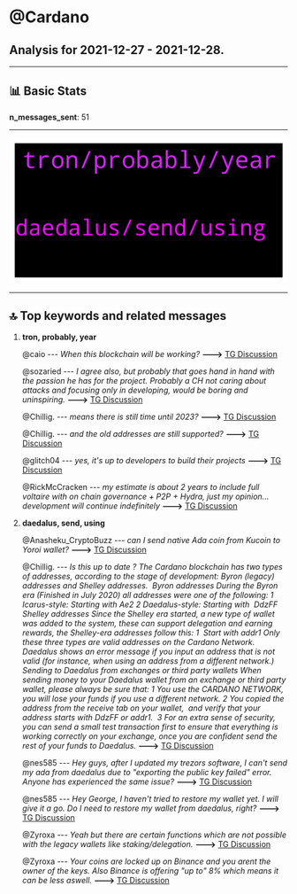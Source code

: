# **@Cardano**
 ## Analysis for **2021-12-27** - **2021-12-28**.

---

## 📊 **Basic Stats**

**n_messages_sent**: 51

---
![wordcloud](Cardano_1Days_wordcloud.png)

---


## 🔝 **Top keywords and related messages**

1. **tron, probably, year**

    @caio --- *When this blockchain will be working?* **--->** [TG Discussion](https://t.me/Cardano/762669)

    @sozaried --- *I agree also, but probably that goes hand in hand with the passion he has for the project.  Probably a CH not caring about attacks and focusing only in developing, would be boring and uninspiring.* **--->** [TG Discussion](https://t.me/Cardano/763182)

    @Chillig. --- *means there is still time until 2023?* **--->** [TG Discussion](https://t.me/Cardano/762936)

    @Chillig. --- *and the old addresses are still supported?* **--->** [TG Discussion](https://t.me/Cardano/762912)

    @glitch04 --- *yes, it's up to developers to build their projects* **--->** [TG Discussion](https://t.me/Cardano/762683)

    @RickMcCracken --- *my estimate is about 2 years to include full voltaire with on chain governance + P2P + Hydra, just my opinion... development will continue indefinitely* **--->** [TG Discussion](https://t.me/Cardano/762694)

2. **daedalus, send, using**

    @Anasheku_CryptoBuzz --- *can I send native Ada coin from Kucoin to Yoroi wallet?* **--->** [TG Discussion](https://t.me/Cardano/763118)

    @Chillig. --- *Is this up to date ?  The Cardano blockchain has two types of addresses, according to the stage of development: Byron (legacy) addresses and Shelley addresses.  Byron addresses During the Byron era (Finished in July 2020) all addresses were one of the following:  1 Icarus-style: Starting with Ae2  2 Daedalus-style: Starting with  DdzFF Shelley addresses Since the Shelley era started, a new type of wallet was added to the system, these can support delegation and earning rewards, the Shelley-era addresses follow this:  1  Start with addr1 Only these three types are valid addresses on the Cardano Network.  Daedalus shows an error message if you input an address that is not valid (for instance, when using an address from a different network.)  Sending to Daedalus from exchanges or third party wallets When sending money to your Daedalus wallet from an exchange or third party wallet, please always be sure that:  1 You use the CARDANO NETWORK, you will lose your funds if you use a different network.  2 You copied the address from the receive tab on your wallet,  and verify that your address starts with DdzFF or addr1.   3 For an extra sense of security, you can send a small test transaction first to ensure that everything is working correctly on your exchange, once you are confident send the rest of your funds to Daedalus.* **--->** [TG Discussion](https://t.me/Cardano/762908)

    @nes585 --- *Hey guys, after I updated my trezors software, I can't send my ada from daedalus due to "exporting the public key failed" error. Anyone has experienced the same issue?* **--->** [TG Discussion](https://t.me/Cardano/762768)

    @nes585 --- *Hey George, I haven't tried to restore my wallet yet. I will give it a go. Do I need to restore my wallet from daedalus, right?* **--->** [TG Discussion](https://t.me/Cardano/762779)

    @Zyroxa --- *Yeah but there are certain functions which are not possible with the legacy wallets like staking/delegation.* **--->** [TG Discussion](https://t.me/Cardano/762914)

    @Zyroxa --- *Your coins are locked up on Binance and you arent the owner of the keys. Also Binance is offering "up to" 8% which means it can be less aswell.* **--->** [TG Discussion](https://t.me/Cardano/762923)

